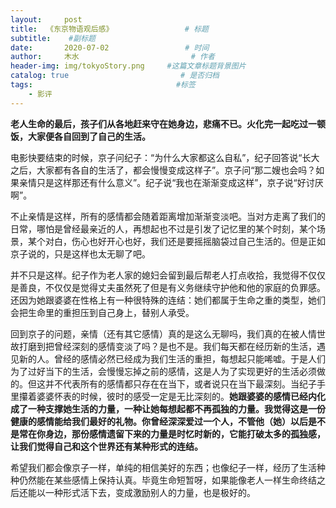 ```yaml
---
layout:     post                       
title:  《东京物语观后感》                # 标题
subtitle:    #副标题
date:       2020-07-02                 # 时间
author:     木水                         # 作者
header-img: img/tokyoStory.png     #这篇文章标题背景图片
catalog: true                         # 是否归档
tags:                                #标签
    - 影评
---
```

**老人生命的最后，孩子们从各地赶来守在她身边，悲痛不已。火化完一起吃过一顿饭，大家便各自回到了自己的生活。**

电影快要结束的时候，京子问纪子：“为什么大家都这么自私”，纪子回答说“长大之后，大家都有各自的生活了，都会慢慢变成这样子”。京子问“那二嫂也会吗？如果亲情只是这样那还有什么意义”。纪子说“我也在渐渐变成这样”，京子说“好讨厌啊”。

不止亲情是这样，所有的感情都会随着距离增加渐渐变淡吧。当对方走离了我们的日常，哪怕是曾经最亲近的人，再想起也不过是引发了记忆里的某个时刻，某个场景，某个对白，伤心也好开心也好，我们还是要摇摇脑袋过自己生活的。但是正如京子说的，只是这样也太无聊了吧。

并不只是这样。纪子作为老人家的媳妇会留到最后帮老人打点收拾，我觉得不仅仅是善良，不仅仅是觉得丈夫虽然死了但是有义务继续守护他和他的家庭的负罪感。还因为她跟婆婆在性格上有一种很特殊的连结：她们都属于生命之重的类型，她们会把生命里的重担压到自己身上，替别人承受。

回到京子的问题，亲情（还有其它感情）真的是这么无聊吗，我们真的在被人情世故打磨到把曾经深刻的感情变淡了吗？是也不是。我们每天都在经历新的生活，遇见新的人。曾经的感情必然已经成为我们生活的重担，每想起只能唏嘘。于是人们为了过好当下的生活，会慢慢忘掉之前的感情，这是人为了实现更好的生活必须做的。但这并不代表所有的感情都只存在在当下，或者说只在当下最深刻。当纪子手里攥着婆婆怀表的时候，彼时的感受一定是无比深刻的。**她跟婆婆的感情已经内化成了一种支撑她生活的力量，一种让她每想起都不再孤独的力量。我觉得这是一份健康的感情能给我们最好的礼物。你曾经深深爱过一个人，不管他（她）以后是不是常在你身边，那份感情遗留下来的力量是时忆时新的，它能打破太多的孤独感，让我们觉得自己和这个世界还有某种形式的连结。**

希望我们都会像京子一样，单纯的相信美好的东西；也像纪子一样，经历了生活种种仍然能在某些感情上保持认真。毕竟生命短暂呀，如果能像老人一样生命终结之后还能以一种形式活下去，变成激励别人的力量，也是极好的。
